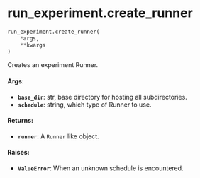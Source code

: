 <div itemscope itemtype="http://developers.google.com/ReferenceObject">
<meta itemprop="name" content="run_experiment.create_runner" />
<meta itemprop="path" content="Stable" />
</div>

# run_experiment.create_runner

```python
run_experiment.create_runner(
    *args,
    **kwargs
)
```

Creates an experiment Runner.

#### Args:

*   <b>`base_dir`</b>: str, base directory for hosting all subdirectories.
*   <b>`schedule`</b>: string, which type of Runner to use.

#### Returns:

*   <b>`runner`</b>: A `Runner` like object.

#### Raises:

*   <b>`ValueError`</b>: When an unknown schedule is encountered.
